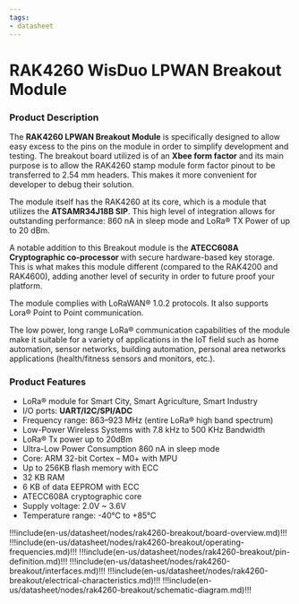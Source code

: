 ```yaml
---
tags:
- datasheet
---
```



# RAK4260 WisDuo LPWAN Breakout Module


<rk-img
  src="/assets/images/datasheet/rak4260-breakout/rak4260-breakout.jpg"
  width="50%"
  figure-number="1"
  caption="RAK4260 WisDuo LPWAN Breakout Module"
/>

### Product Description

The **RAK4260 LPWAN Breakout Module** is specifically designed to allow easy excess to the pins on the module in order to simplify development and testing. The breakout board utilized is of an **Xbee form factor** and its main purpose is to allow the RAK4260 stamp module form factor pinout to be transferred to 2.54 mm headers. This makes it more convenient for developer to debug their solution.

The module itself has the RAK4260 at its core, which is a module that utilizes the **ATSAMR34J18B SIP**. This high level of integration allows for outstanding performance: 860 nA in sleep mode and LoRa® TX Power of up to 20 dBm.

A notable addition to this Breakout module is the **ATECC608A Cryptographic co-processor** with secure hardware-based key storage. This is what makes this module different (compared to the RAK4200 and RAK4600), adding another level of security in order to future proof your platform.

The module complies with LoRaWAN® 1.0.2 protocols. It also supports Lora® Point to Point communication.

The low power, long range LoRa® communication capabilities of the module make it suitable for a variety of applications in the IoT field such as home automation, sensor networks, building automation, personal area networks applications (health/fitness sensors and monitors, etc.).

### Product Features

- LoRa® module for Smart City, Smart Agriculture, Smart Industry
- I/O ports: **UART/I2C/SPI/ADC**
- Frequency range: 863–923 MHz (entire LoRa® high band spectrum)
- Low-Power Wireless Systems with 7.8 kHz to 500 KHz Bandwidth
- LoRa® Tx power up to 20dBm
- Ultra-Low Power Consumption 860 nA in sleep mode
- Core: ARM 32-bit Cortex – M0+ with MPU
- Up to 256KB flash memory with ECC
- 32 KB RAM
- 6 KB of data EEPROM with ECC
- ATECC608A cryptographic core
- Supply voltage: 2.0V ~ 3.6V
- Temperature range: -40°C to +85°C

!!!include(en-us/datasheet/nodes/rak4260-breakout/board-overview.md)!!!
!!!include(en-us/datasheet/nodes/rak4260-breakout/operating-frequencies.md)!!!
!!!include(en-us/datasheet/nodes/rak4260-breakout/pin-definition.md)!!!
!!!include(en-us/datasheet/nodes/rak4260-breakout/interfaces.md)!!!
!!!include(en-us/datasheet/nodes/rak4260-breakout/electrical-characteristics.md)!!!
!!!include(en-us/datasheet/nodes/rak4260-breakout/schematic-diagram.md)!!!
